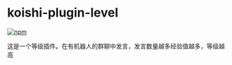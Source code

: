 # koishi-plugin-level

[![npm](https://img.shields.io/npm/v/koishi-plugin-level?style=flat-square)](https://www.npmjs.com/package/koishi-plugin-level)

这是一个等级插件。在有机器人的群聊中发言，发言数量越多经验值越多，等级越高
